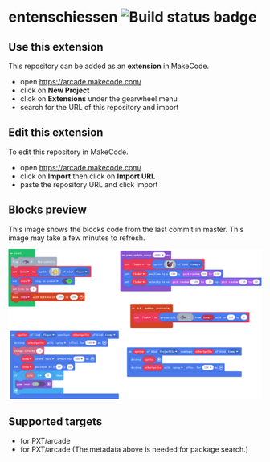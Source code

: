 # entenschiessen ![Build status badge](https://github.com/zevero/entenschiessen/workflows/MakeCode/badge.svg)



## Use this extension

This repository can be added as an **extension** in MakeCode.

* open https://arcade.makecode.com/
* click on **New Project**
* click on **Extensions** under the gearwheel menu
* search for the URL of this repository and import

## Edit this extension

To edit this repository in MakeCode.

* open https://arcade.makecode.com/
* click on **Import** then click on **Import URL**
* paste the repository URL and click import

## Blocks preview

This image shows the blocks code from the last commit in master.
This image may take a few minutes to refresh.

![A rendered view of the blocks](https://github.com/zevero/entenschiessen/raw/master/.makecode/blocks.png)

## Supported targets

* for PXT/arcade
* for PXT/arcade
(The metadata above is needed for package search.)

